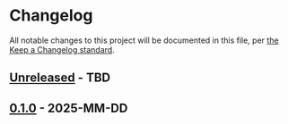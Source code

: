 # Changelog

All notable changes to this project will be documented in this file, per [the Keep a Changelog standard](http://keepachangelog.com/).

## [Unreleased] - TBD

## [0.1.0] - 2025-MM-DD

[Unreleased]: https://github.com/10up/PDF-accessibility-checker/compare/trunk...develop
[1.0.0]: https://github.com/10up/PDF-accessibility-checker/compare/0.2...1.0.0
[0.2.0]: https://github.com/10up/PDF-accessibility-checker/compare/<commit-hash-here>...0.2
[0.1.0]: https://github.com/10up/PDF-accessibility-checker/tree/<commit-hash-here>